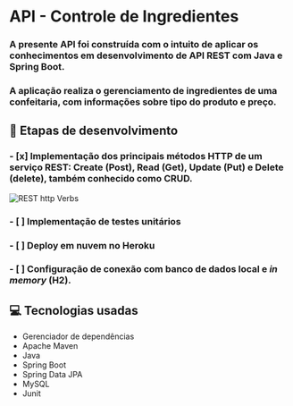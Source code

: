 # **API - Controle de Ingredientes**

### A presente API foi construída com o intuito de aplicar os conhecimentos em desenvolvimento de **API REST** com **Java** e **Spring Boot**.

### A aplicação realiza o gerenciamento de ingredientes de uma confeitaria, com informações sobre tipo do produto e preço.


## :open_book: **Etapas de desenvolvimento**
### - [x] Implementação dos principais métodos **HTTP** de um serviço **REST**: Create (**Post**), Read (**Get**), Update (**Put**) e Delete (**delete**), também conhecido como **CRUD**.
![REST http Verbs](https://www.codeproject.com/KB/webservices/826383/table.png)
### - [ ] Implementação de testes unitários
### - [ ] Deploy em nuvem no **Heroku**
### - [ ] Configuração de conexão com banco de dados local e *in memory* (**H2**).

## :computer: **Tecnologias usadas**

- Gerenciador de dependências
- Apache Maven
- Java
- Spring Boot
- Spring Data JPA
- MySQL
- Junit